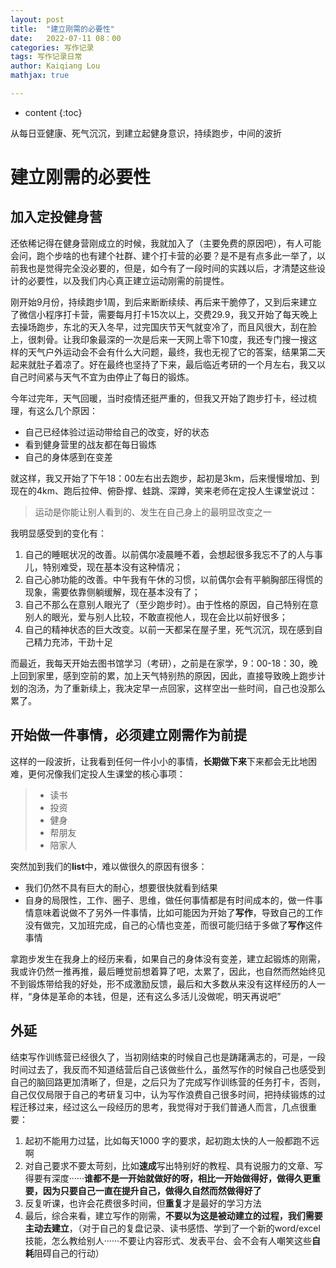 ```yaml
---
layout: post
title:  "建立刚需的必要性"
date:   2022-07-11 08：00
categories: 写作记录
tags: 写作记录日常 
author: Kaiqiang Lou
mathjax: true

---
```




* content
{:toc}


从每日亚健康、死气沉沉，到建立起健身意识，持续跑步，中间的波折









# 建立刚需的必要性

## 加入定投健身营

还依稀记得在健身营刚成立的时候，我就加入了（主要免费的原因吧），有人可能会问，跑个步啥的也有建个社群、建个打卡营的必要？是不是有点多此一举了，以前我也是觉得完全没必要的，但是，如今有了一段时间的实践以后，才清楚这些设计的必要性，以及我们内心真正建立运动刚需的前提性。

刚开始9月份，持续跑步1周，到后来断断续续、再后来干脆停了，又到后来建立了微信小程序打卡营，需要每月打卡15次以上，交费29.9，我又开始了每天晚上去操场跑步，东北的天入冬早，过完国庆节天气就变冷了，而且风很大，刮在脸上，很刺骨。让我印象最深的一次是后来一天网上零下10度，我还专门搜一搜这样的天气户外运动会不会有什么大问题，最终，我也无视了它的答案，结果第二天起来就肚子着凉了。好在最终也坚持了下来，最后临近考研的一个月左右，我又以自己时间紧与天气不宜为由停止了每日的锻炼。

今年过完年，天气回暖，当时疫情还挺严重的，但我又开始了跑步打卡，经过梳理，有这么几个原因：

- 自己已经体验过运动带给自己的改变，好的状态
- 看到健身营里的战友都在每日锻炼
- 自己的身体感到在变差

就这样，我又开始了下午18：00左右出去跑步，起初是3km，后来慢慢增加、到现在的4km、跑后拉伸、俯卧撑、蛙跳、深蹲，笑来老师在定投人生课堂说过：

> 运动是你能让别人看到的、发生在自己身上的最明显改变之一

我明显感受到的变化有：

1. 自己的睡眠状况的改善。以前偶尔凌晨睡不着，会想起很多我忘不了的人与事儿，特别难受，现在基本没有这种情况；
2. 自己心肺功能的改善。中午我有午休的习惯，以前偶尔会有平躺胸部压得慌的现象，需要依靠侧躺缓解，现在基本没有了；
3. 自己不那么在意别人眼光了（至少跑步时）。由于性格的原因，自己特别在意别人的眼光，爱与别人比较，不敢直视他人，现在会比以前好很多；
4. 自己的精神状态的巨大改变。以前一天都呆在屋子里，死气沉沉，现在感到自己精力充沛，干劲十足

而最近，我每天开始去图书馆学习（考研），之前是在家学，9：00-18：30，晚上回到家里，感到空前的累，加上天气特别热的原因，因此，直接导致晚上跑步计划的泡汤，为了重新续上，我决定早一点回家，这样空出一些时间，自己也没那么累了。

## 开始做一件事情，必须建立刚需作为前提

这样的一段波折，让我看到任何一件小小的事情，**长期做下来**下来都会无比地困难，更何况像我们定投人生课堂的核心事项：

> - 读书
> - 投资
> - 健身
> - 帮朋友
> - 陪家人

突然加到我们的**list**中，难以做很久的原因有很多：

- 我们仍然不具有巨大的耐心，想要很快就看到结果
- 自身的局限性，工作、圈子、思维，做任何事情都是有时间成本的，做一件事情意味着说做不了另外一件事情，比如可能因为开始了**写作**，导致自己的工作没有做完，又加班完成，自己的心情也变差，而很可能归结于多做了**写作**这件事情

拿跑步发生在我身上的经历来看，如果自己的身体没有变差，建立起锻炼的刚需，我或许仍然一推再推，最后睡觉前想着算了吧，太累了，因此，也自然而然始终见不到锻炼带给我的好处，形不成激励反馈，最后和大多数从来没有这样经历的人一样，“身体是革命的本钱，但是，还有这么多活儿没做呢，明天再说吧”

## 外延

结束写作训练营已经很久了，当初刚结束的时候自己也是踌躇满志的，可是，一段时间过去了，我反而不知道结营后自己该做些什么，虽然写作的时候自己也感受到自己的脑回路更加清晰了，但是，之后只为了完成写作训练营的任务打卡，否则，自己仅仅局限于自己的考研复习中，认为写作浪费自己很多时间，把持续锻炼的过程迁移过来，经过这么一段经历的思考，我觉得对于我们普通人而言，几点很重要：

1. 起初不能用力过猛，比如每天1000 字的要求，起初跑太快的人一般都跑不远啊
2. 对自己要求不要太苛刻，比如**速成**写出特别好的教程、具有说服力的文章、写得要有深度······**谁都不是一开始就做好的呀，相比一开始做得好，做得久更重要，因为只要自己一直在提升自己，做得久自然而然做得好了**
3. 反复听课，也许会花费很多时间，但**重复**才是最好的学习方法
4. 最后，综合来看，建立写作的刚需，**不要以为这是被动建立的过程，我们需要主动去建立**，（对于自己的复盘记录、读书感悟、学到了一个新的word/excel技能，怎么教给别人······不要让内容形式、发表平台、会不会有人嘲笑这些**自耗**阻碍自己的行动）